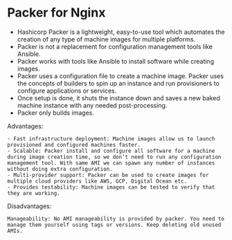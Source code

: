 # Packer for Nginx

- Hashicorp Packer is a lightweight, easy-to-use tool which automates the creation of any type of machine images for multiple platforms. 
- Packer is not a replacement for configuration management tools like Ansible. 
- Packer works with tools like Ansible to install software while creating images. 
- Packer uses a configuration file to create a machine image. Packer uses the concepts of builders to spin up an instance and run provisioners to configure applications or services.
- Once setup is done, it shuts the instance down and saves a new baked machine instance with any needed post-processing. 
- Packer only builds images.

Advantages:

```
- Fast infrastructure deployment: Machine images allow us to launch provisioned and configured machines faster.
- Scalable: Packer install and configure all software for a machine during image creation time, so we don’t need to run any configuration management tool. With same AMI we can spawn any number of instances without doing extra configuration.
- Multi-provider support: Packer can be used to create images for multiple cloud providers like AWS, GCP, Digital Ocean etc.
- Provides testability: Machine images can be tested to verify that they are working.
```

Disadvantages:

```
Manageability: No AMI manageability is provided by packer. You need to manage them yourself using tags or versions. Keep deleting old unused AMIs.
```
